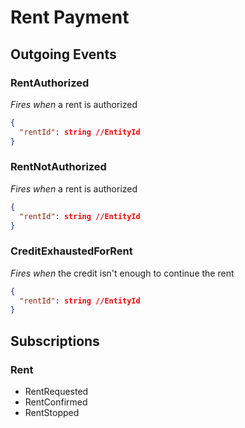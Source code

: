 # Rent Payment

## Outgoing Events

### RentAuthorized  
*Fires when* a rent is authorized
```json
{
  "rentId": string //EntityId
}
```

### RentNotAuthorized  
*Fires when* a rent is authorized
```json
{
  "rentId": string //EntityId
}
```

### CreditExhaustedForRent  
*Fires when* the credit isn't enough to continue the rent
```json
{
  "rentId": string //EntityId
}
```

## Subscriptions

### Rent  
- RentRequested
- RentConfirmed
- RentStopped
